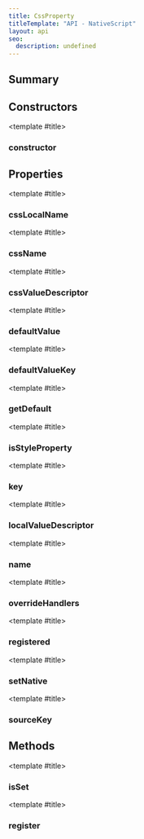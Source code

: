 ```yaml
---
title: CssProperty
titleTemplate: "API - NativeScript"
layout: api
seo:
  description: undefined
---
```


<!-- This page is auto generated, do not edit manually. -->
<!-- Run "yarn generate:api-docs" to regenerate -->

<script setup lang="ts">
  import { provide } from "vue";
  import API_DATA from "./CssProperty.data.json";
  
  provide('API_DATA', API_DATA);
</script>

<APIRefHierarchy v-once />

## <Heading ignore>Summary</Heading>

<APIRefSummary v-once />

## Constructors

<div class="">

<APIRef for="9196" v-once>

<template #title>

### constructor

</template>

</APIRef>

</div>

## Properties

<div class="isReadonly">

<APIRef for="9204" v-once>

<template #title>

### cssLocalName

</template>

</APIRef>

</div>

<div class="isReadonly">

<APIRef for="9203" v-once>

<template #title>

### cssName

</template>

</APIRef>

</div>

<div class="isProtected isReadonly">

<APIRef for="9205" v-once>

<template #title>

### cssValueDescriptor

</template>

</APIRef>

</div>

<div class="isReadonly">

<APIRef for="9213" v-once>

<template #title>

### defaultValue

</template>

</APIRef>

</div>

<div class="isReadonly">

<APIRef for="9212" v-once>

<template #title>

### defaultValueKey

</template>

</APIRef>

</div>

<div class="isReadonly">

<APIRef for="9209" v-once>

<template #title>

### getDefault

</template>

</APIRef>

</div>

<div class="">

<APIRef for="9207" v-once>

<template #title>

### isStyleProperty

</template>

</APIRef>

</div>

<div class="isReadonly">

<APIRef for="9208" v-once>

<template #title>

### key

</template>

</APIRef>

</div>

<div class="isProtected isReadonly">

<APIRef for="9206" v-once>

<template #title>

### localValueDescriptor

</template>

</APIRef>

</div>

<div class="isReadonly">

<APIRef for="9202" v-once>

<template #title>

### name

</template>

</APIRef>

</div>

<div class="">

<APIRef for="9214" v-once>

<template #title>

### overrideHandlers

</template>

</APIRef>

</div>

<div class="isPrivate">

<APIRef for="9201" v-once>

<template #title>

### registered

</template>

</APIRef>

</div>

<div class="isReadonly">

<APIRef for="9210" v-once>

<template #title>

### setNative

</template>

</APIRef>

</div>

<div class="isReadonly">

<APIRef for="9211" v-once>

<template #title>

### sourceKey

</template>

</APIRef>

</div>

## Methods

<div class="">

<APIRef for="9223" v-once>

<template #title>

### isSet

</template>

</APIRef>

</div>

<div class="">

<APIRef for="9218" v-once>

<template #title>

### register

</template>

</APIRef>

</div>
